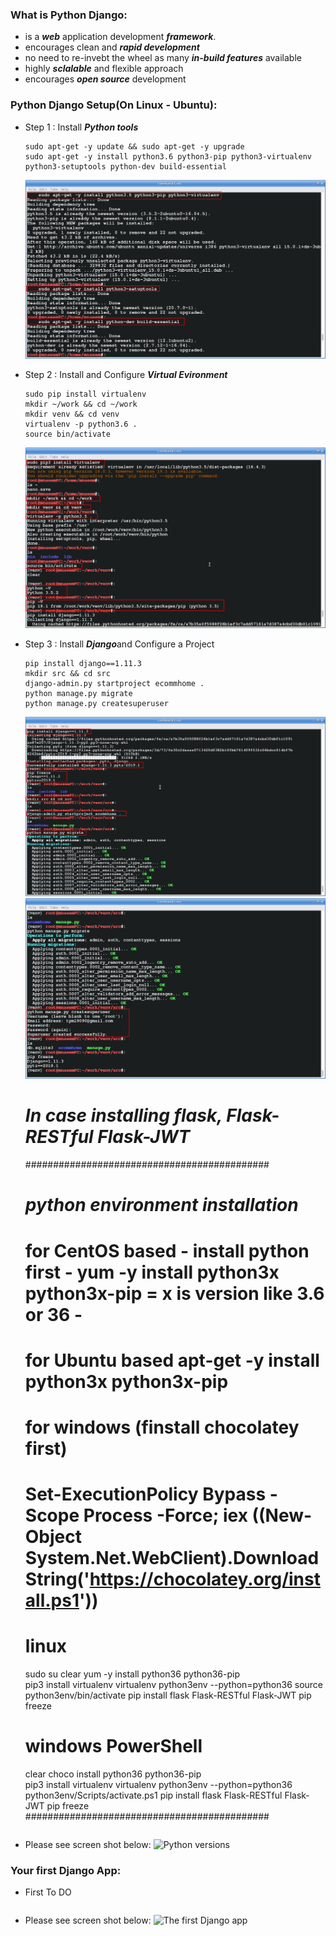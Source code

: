 ### What is Python Django:
  * is a ***web*** application development ***framework***.
  * encourages clean and ***rapid development***
  * no need to re-invebt the wheel as many ***in-build features*** available
  * highly ***sclalable*** and flexible approach
  * encourages ***open source*** development 
  
### Python Django Setup(On Linux - Ubuntu):
  * Step 1 : Install ***Python tools***
    ```
    sudo apt-get -y update && sudo apt-get -y upgrade
    sudo apt-get -y install python3.6 python3-pip python3-virtualenv python3-setuptools python-dev build-essential
    ```
    ![Install Python Tools](../images/003-01-installpythontools.png)
  * Step 2 : Install and Configure ***Virtual Evironment***
    ```
    sudo pip install virtualenv 
    mkdir ~/work && cd ~/work
    mkdir venv && cd venv
    virtualenv -p python3.6 .
    source bin/activate
    ```
    ![Install and Configure Virtual Environment](../images/003-01-installconfigurevirtualenv.png)
  * Step 3 : Install ***Django***and Configure a Project
    ```
    pip install django==1.11.3
    mkdir src && cd src
    django-admin.py startproject ecommhome .
    python manage.py migrate
    python manage.py createsuperuser
    ```
    ![Install Django and Configure Project 1](../images/003-01-installdjangoconfigureproject1.png)
    ![Install Django and Configure Project 2](../images/003-01-installdjangoconfigureproject2.png)
  
    
    
    # ***In case installing flask, Flask-RESTful Flask-JWT***
    ############################################
    # ***python environment installation*** 
    # for CentOS based - install python first - yum -y install python3x python3x-pip = x is version like 3.6 or 36 - 

    # for Ubuntu based apt-get -y install python3x python3x-pip

    # for windows (finstall chocolatey first)
    # Set-ExecutionPolicy Bypass -Scope Process -Force; iex ((New-Object System.Net.WebClient).DownloadString('https://chocolatey.org/install.ps1'))


    # linux 
    sudo su 
    clear
    yum -y install python36 python36-pip  
    pip3 install virtualenv
    virtualenv python3env --python=python36
    source python3env/bin/activate
    pip install flask Flask-RESTful Flask-JWT
    pip freeze

    # windows PowerShell
    clear
    choco install python36 python36-pip  
    pip3 install virtualenv
    virtualenv python3env --python=python36
    python3env/Scripts/activate.ps1
    pip install flask Flask-RESTful Flask-JWT
    pip freeze
    ############################################
    ```
  * Please see screen shot below: 
    ![Python versions](../images/003-01-InstallFlask.png)
    
### Your first Django App:
  * First To DO 
    ```
    ```
  * Please see screen shot below:
    ![The first Django app](../images/003-01-FirstDjangoApp.png)
      
    

